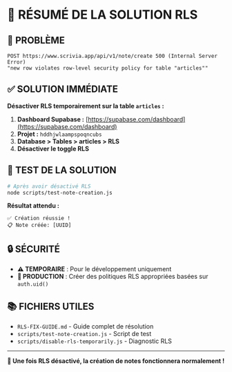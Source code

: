 # 🎯 RÉSUMÉ DE LA SOLUTION RLS

## 🚨 **PROBLÈME**
```
POST https://www.scrivia.app/api/v1/note/create 500 (Internal Server Error)
"new row violates row-level security policy for table "articles""
```

## ✅ **SOLUTION IMMÉDIATE**

**Désactiver RLS temporairement sur la table `articles` :**

1. **Dashboard Supabase :** [https://supabase.com/dashboard](https://supabase.com/dashboard)
2. **Projet :** `hddhjwlaampspoqncubs`
3. **Database > Tables > articles > RLS**
4. **Désactiver le toggle RLS**

## 🧪 **TEST DE LA SOLUTION**

```bash
# Après avoir désactivé RLS
node scripts/test-note-creation.js
```

**Résultat attendu :**
```
✅ Création réussie !
📋 Note créée: [UUID]
```

## 🔒 **SÉCURITÉ**

- **⚠️ TEMPORAIRE** : Pour le développement uniquement
- **🚀 PRODUCTION** : Créer des politiques RLS appropriées basées sur `auth.uid()`

## 📚 **FICHIERS UTILES**

- `RLS-FIX-GUIDE.md` - Guide complet de résolution
- `scripts/test-note-creation.js` - Script de test
- `scripts/disable-rls-temporarily.js` - Diagnostic RLS

---

**🎉 Une fois RLS désactivé, la création de notes fonctionnera normalement !** 